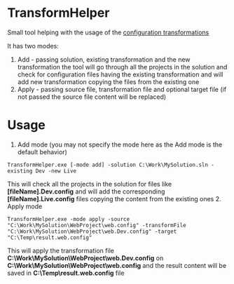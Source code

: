 # TransformHelper
Small tool helping with the usage of the [configuration transformations](https://msdn.microsoft.com/en-us/library/vstudio/dd465326(v=vs.100).aspx)

It has two modes:

1. Add - passing solution, existing transformation and the new transformation the tool will go through all the projects in the solution and check for configuration files having the existing transformation and will add new transformation copying the files from the existing one
2. Apply - passing source file, transformation file and optional target file (if not passed the source file content will be replaced)

# Usage

1. Add mode (you may not specify the mode here as the Add mode is the default behavior)
```
TransformHelper.exe [-mode add] -solution C:\Work\MySolution.sln -existing Dev -new Live
```
This will check all the projects in the solution for files like **[fileName].Dev.config** and will add the corresponding **[fileName].Live.config** files copying the content from the existing ones
2. Apply mode
```
TransformHelper.exe -mode apply -source "C:\Work\MySolution\WebProject\web.config" -transformFile "C:\Work\MySolution\WebProject\web.Dev.config" -target "C:\Temp\result.web.config"
```
This will apply the transformation file **C:\Work\MySolution\WebProject\web.Dev.config** on **C:\Work\MySolution\WebProject\web.config** and the result content will be saved in **C:\Temp\result.web.config** file
